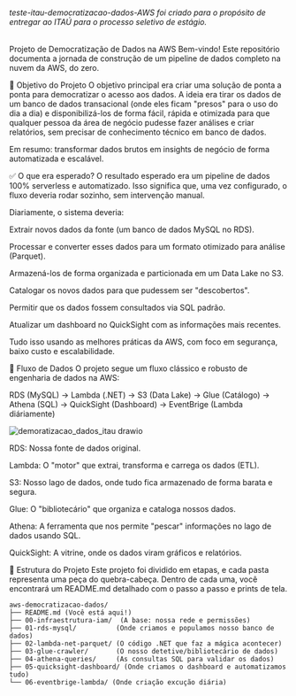 ###### teste-itau-democratizacao-dados-AWS foi criado para o propósito de entregar ao ITAÚ para o processo seletivo de estágio.

Projeto de Democratização de Dados na AWS
Bem-vindo! Este repositório documenta a jornada de construção de um pipeline de dados completo na nuvem da AWS, do zero.

🎯 Objetivo do Projeto
O objetivo principal era criar uma solução de ponta a ponta para democratizar o acesso aos dados. A ideia era tirar os dados de um banco de dados transacional (onde eles ficam "presos" para o uso do dia a dia) e disponibilizá-los de forma fácil, rápida e otimizada para que qualquer pessoa da área de negócio pudesse fazer análises e criar relatórios, sem precisar de conhecimento técnico em banco de dados.

Em resumo: transformar dados brutos em insights de negócio de forma automatizada e escalável.

✅ O que era esperado?
O resultado esperado era um pipeline de dados 100% serverless e automatizado. Isso significa que, uma vez configurado, o fluxo deveria rodar sozinho, sem intervenção manual.

Diariamente, o sistema deveria:

Extrair novos dados da fonte (um banco de dados MySQL no RDS).

Processar e converter esses dados para um formato otimizado para análise (Parquet).

Armazená-los de forma organizada e particionada em um Data Lake no S3.

Catalogar os novos dados para que pudessem ser "descobertos".

Permitir que os dados fossem consultados via SQL padrão.

Atualizar um dashboard no QuickSight com as informações mais recentes.

Tudo isso usando as melhores práticas da AWS, com foco em segurança, baixo custo e escalabilidade.

🌊 Fluxo de Dados
O projeto segue um fluxo clássico e robusto de engenharia de dados na AWS:

RDS (MySQL) → Lambda (.NET) → S3 (Data Lake) → Glue (Catálogo) → Athena (SQL) → QuickSight (Dashboard) → EventBrige (Lambda diáriamente)

![demoratizacao_dados_itau drawio](https://github.com/user-attachments/assets/27653f0d-92c0-432d-9aaf-e73cebfe95ef)

RDS: Nossa fonte de dados original.

Lambda: O "motor" que extrai, transforma e carrega os dados (ETL).

S3: Nosso lago de dados, onde tudo fica armazenado de forma barata e segura.

Glue: O "bibliotecário" que organiza e cataloga nossos dados.

Athena: A ferramenta que nos permite "pescar" informações no lago de dados usando SQL.

QuickSight: A vitrine, onde os dados viram gráficos e relatórios.

📂 Estrutura do Projeto
Este projeto foi dividido em etapas, e cada pasta representa uma peça do quebra-cabeça. Dentro de cada uma, você encontrará um README.md detalhado com o passo a passo e prints de tela.
```
aws-democratizacao-dados/
├── README.md (Você está aqui!)
├── 00-infraestrutura-iam/  (A base: nossa rede e permissões)
├── 01-rds-mysql/          (Onde criamos e populamos nosso banco de dados)
├── 02-lambda-net-parquet/ (O código .NET que faz a mágica acontecer)
├── 03-glue-crawler/       (O nosso detetive/bibliotecário de dados)
├── 04-athena-queries/     (As consultas SQL para validar os dados)
├── 05-quicksight-dashboard/ (Onde criamos o dashboard e automatizamos tudo)
└── 06-eventbrige-lambda/ (Onde criação excução diária)
```
